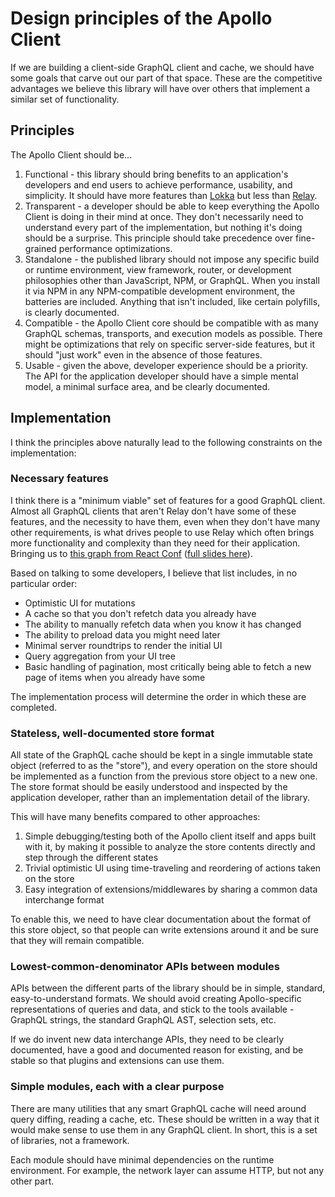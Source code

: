 # Design principles of the Apollo Client

If we are building a client-side GraphQL client and cache, we should have some goals that carve out our part of that space. These are the competitive advantages we believe this library will have over others that implement a similar set of functionality.

## Principles

The Apollo Client should be...

1. Functional - this library should bring benefits to an application's developers and end users to achieve performance, usability, and simplicity. It should have more features than [Lokka](https://github.com/kadirahq/lokka) but less than [Relay](https://github.com/facebook/relay).
1. Transparent - a developer should be able to keep everything the Apollo Client is doing in their mind at once. They don't necessarily need to understand every part of the implementation, but nothing it's doing should be a surprise. This principle should take precedence over fine-grained performance optimizations.
1. Standalone - the published library should not impose any specific build or runtime environment, view framework, router, or development philosophies other than JavaScript, NPM, or GraphQL. When you install it via NPM in any NPM-compatible development environment, the batteries are included. Anything that isn't included, like certain polyfills, is clearly documented.
1. Compatible - the Apollo Client core should be compatible with as many GraphQL schemas, transports, and execution models as possible. There might be optimizations that rely on specific server-side features, but it should "just work" even in the absence of those features.
1. Usable - given the above, developer experience should be a priority. The API for the application developer should have a simple mental model, a minimal surface area, and be clearly documented.

## Implementation

I think the principles above naturally lead to the following constraints on the implementation:

### Necessary features

I think there is a "minimum viable" set of features for a good GraphQL client. Almost all GraphQL clients that aren't Relay don't have some of these features, and the necessity to have them, even when they don't have many other requirements, is what drives people to use Relay which often brings more functionality and complexity than they need for their application. Bringing us to [this graph from React Conf](https://www.dropbox.com/s/kppd4kdz40h96kj/Screenshot%202016-03-19%2016.40.19.png?dl=0) ([full slides here](https://github.com/jaredly/reactconf)).

Based on talking to some developers, I believe that list includes, in no particular order:

- Optimistic UI for mutations
- A cache so that you don't refetch data you already have
- The ability to manually refetch data when you know it has changed
- The ability to preload data you might need later
- Minimal server roundtrips to render the initial UI
- Query aggregation from your UI tree
- Basic handling of pagination, most critically being able to fetch a new page of items when you already have some

The implementation process will determine the order in which these are completed.

### Stateless, well-documented store format

All state of the GraphQL cache should be kept in a single immutable state object (referred to as the "store"), and every operation on the store should be implemented as a function from the previous store object to a new one. The store format should be easily understood and inspected by the application developer, rather than an implementation detail of the library.

This will have many benefits compared to other approaches:

1. Simple debugging/testing both of the Apollo client itself and apps built with it, by making it possible to analyze the store contents directly and step through the different states
2. Trivial optimistic UI using time-traveling and reordering of actions taken on the store
3. Easy integration of extensions/middlewares by sharing a common data interchange format

To enable this, we need to have clear documentation about the format of this store object, so that people can write extensions around it and be sure that they will remain compatible.

### Lowest-common-denominator APIs between modules

APIs between the different parts of the library should be in simple, standard, easy-to-understand formats. We should avoid creating Apollo-specific representations of queries and data, and stick to the tools available - GraphQL strings, the standard GraphQL AST, selection sets, etc.

If we do invent new data interchange APIs, they need to be clearly documented, have a good and documented reason for existing, and be stable so that plugins and extensions can use them.

### Simple modules, each with a clear purpose

There are many utilities that any smart GraphQL cache will need around query diffing, reading a cache, etc. These should be written in a way that it would make sense to use them in any GraphQL client. In short, this is a set of libraries, not a framework.

Each module should have minimal dependencies on the runtime environment. For example, the network layer can assume HTTP, but not any other part.
